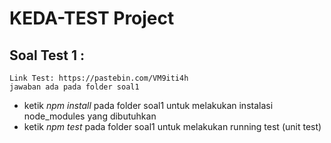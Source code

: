 # KEDA-TEST Project
## Soal Test 1 :
    Link Test: https://pastebin.com/VM9iti4h
    jawaban ada pada folder soal1
- ketik *npm install* pada folder soal1 untuk melakukan instalasi node_modules yang dibutuhkan
- ketik *npm test* pada folder soal1 untuk melakukan running test (unit test)

